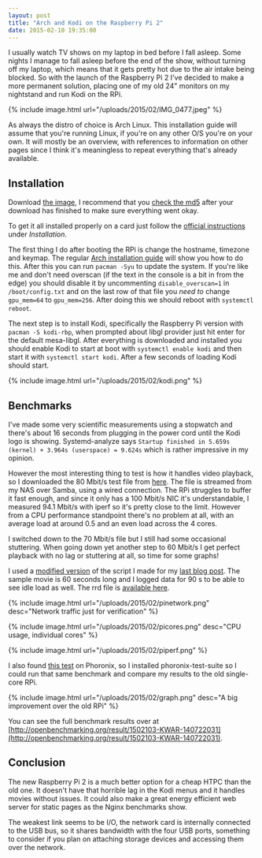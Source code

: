 ```yaml
---
layout: post
title: "Arch and Kodi on the Raspberry Pi 2"
date: 2015-02-10 19:35:00
---
```

I usually watch TV shows on my laptop in bed before I fall asleep. Some nights I
manage to fall asleep before the end of the show, without turning off my laptop,
which means that it gets pretty hot due to the air intake being blocked. So with
the launch of the Raspberry Pi 2 I've decided to make a more permanent solution,
placing one of my old 24" monitors on my nightstand and run Kodi on the RPi.

{% include image.html url="/uploads/2015/02/IMG_0477.jpeg" %}

As always the distro of choice is Arch Linux. This installation guide will
assume that you're running Linux, if you're on any other O/S you're on your own.
It will mostly be an overview, with references to information on other pages
since I think it's meaningless to repeat everything that's already available.

## Installation

Download [the image](http://os.archlinuxarm.org/os/ArchLinuxARM-rpi-2-latest.tar.gz),
I recommend that you [check the md5](http://os.archlinuxarm.org/os/ArchLinuxARM-rpi-2-latest.tar.gz.md5)
after your download has finished to make sure everything went okay.

To get it all installed properly on a card just follow the
[official instructions](http://archlinuxarm.org/platforms/armv7/broadcom/raspberry-pi-2)
under _Installation_.

The first thing I do after booting the RPi is change the hostname, timezone and
keymap. The regular [Arch installation guide](https://wiki.archlinux.org/index.php/Installation_guide#Configure_the_system)
will show you how to do this. After this you can run `pacman -Syu` to update the
system. If you're like me and don't need overscan (if the text in the console is
a bit in from the edge) you should disable it by uncommenting
`disable_overscan=1` in `/boot/config.txt` and on the last row of that file you
_need to_ change `gpu_mem=64` to `gpu_mem=256`. After doing this we should
reboot with `systemctl reboot`.

The next step is to install Kodi, specifically the Raspberry Pi version with 
`pacman -S kodi-rbp`, when prompted about libgl provider just hit enter for the
default mesa-libgl. After everything is downloaded and installed you should
enable Kodi to start at boot with `systemctl enable kodi` and then start it with
`systemctl start kodi`. After a few seconds of loading Kodi should start.

{% include image.html url="/uploads/2015/02/kodi.png" %}

## Benchmarks

I've made some very scientific measurements using a stopwatch and there's about
16 seconds from plugging in the power cord until the Kodi logo is showing.
Systemd-analyze says `Startup finished in 5.659s (kernel) + 3.964s (userspace) = 9.624s`
which is rather impressive in my opinion.

However the most interesting thing to test is how it handles video playback, so
I downloaded the 80 Mbit/s test file from [here](http://jell.yfish.us/). The
file is streamed from my NAS over Samba, using a wired connection. The RPi
struggles to buffer it fast enough, and since it only has a 100 Mbit/s NIC it's
understandable, I measured 94.1 Mbit/s with iperf so it's pretty close to the
limit. However from a CPU performance standpoint there's no problem at all, with
an average load at around 0.5 and an even load across the 4 cores.

I switched down to the 70 Mbit/s file but I still had some occasional
stuttering. When going down yet another step to 60 Mbit/s I get perfect playback
with no lag or stuttering at all, so time for some graphs!

I used a [modified version](https://gist.github.com/Kwarf/e2f7fcb0feb713fde5be)
of the script I made for my [last blog post](/2015/02/building-a-steam-machine-part-1/).
The sample movie is 60 seconds long and I logged data for 90 s to be able to see
idle load as well. The rrd file is [available here](/uploads/2015/02/pi.rrd).

{% include image.html url="/uploads/2015/02/pinetwork.png" desc="Network traffic just for verification" %}

{% include image.html url="/uploads/2015/02/picores.png" desc="CPU usage, individual cores" %}

{% include image.html url="/uploads/2015/02/piperf.png" %}

I also found [this test](http://www.phoronix.com/scan.php?page=news_item&px=MTc0NjQ)
on Phoronix, so I installed phoronix-test-suite so I could run that same
benchmark and compare my results to the old single-core RPi.

{% include image.html url="/uploads/2015/02/graph.png" desc="A big improvement over the old RPi" %}

You can see the full benchmark results over at
[http://openbenchmarking.org/result/1502103-KWAR-140722031](http://openbenchmarking.org/result/1502103-KWAR-140722031).

## Conclusion

The new Raspberry Pi 2 is a much better option for a cheap HTPC than the old
one. It doesn't have that horrible lag in the Kodi menus and it handles movies
without issues. It could also make a great energy efficient web server for
static pages as the Nginx benchmarks show.

The weakest link seems to be I/O, the network card is internally connected to
the USB bus, so it shares bandwidth with the four USB ports, something to
consider if you plan on attaching storage devices and accessing them over the
network.
